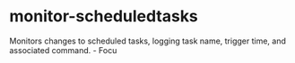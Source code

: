 # monitor-scheduledtasks
Monitors changes to scheduled tasks, logging task name, trigger time, and associated command. - Focu
